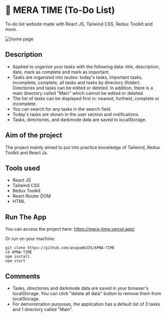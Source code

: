 # 📅 MERA TIME (To-Do List)

To-do list website made with React JS, Tailwind CSS, Redux Toolkit and more.

![home page](https://user-images.githubusercontent.com/65649115/236688922-c5edfde0-25b8-4f63-94cb-eea8da86aff0.png)

## Description

- Applied to organize your tasks with the following data: title, description, date, mark as complete and mark as important.
- Tasks are organized into routes: today's tasks, important tasks, incomplete, complete, all tasks and tasks by directory (folder). Directories and tasks can be edited or deleted. In addition, there is a main directory called "Main" which cannot be edited or deleted.
- The list of tasks can be displayed first in: nearest, furthest, complete or incomplete.
- You can search for any tasks in the search field.
- Today's tasks are shown in the user section and notifications.
- Tasks, directories, and darkmode data are saved to localStorage.

## Aim of the project

The project mainly aimed to put into practice knowledge of Tailwind, Redux Toolkit and React Js.

## Tools used

- React JS
- Tailwind CSS
- Redux Toolkit
- React Router DOM
- HTML

## Run The App

You can access the project here: https://mera-time.vercel.app/

Or run on your machine:

``` 
git clone https://github.com/anupam6335/APNA-TIME
cd APNA-TIME
npm install
npm start
```

## Comments

- Tasks, directories and darkmode data are saved in your browser's localStorage. You can click "delete all data" button to remove them from localStorage.
- For demonstration purposes, the application has a default list of 3 tasks and 1 directory called "Main".